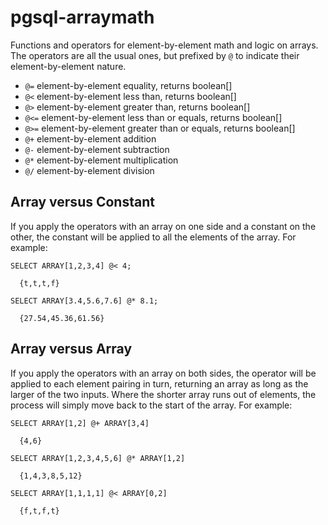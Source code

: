 pgsql-arraymath
===============

Functions and operators for element-by-element math and logic on arrays. The operators are all the usual ones, but prefixed by ``@`` to indicate their element-by-element nature.

* ``@=`` element-by-element equality, returns boolean[]
* ``@<`` element-by-element less than, returns boolean[]
* ``@>`` element-by-element greater than, returns boolean[]
* ``@<=`` element-by-element less than or equals, returns boolean[]
* ``@>=`` element-by-element greater than or equals, returns boolean[]
* ``@+`` element-by-element addition
* ``@-`` element-by-element subtraction
* ``@*`` element-by-element multiplication
* ``@/`` element-by-element division

Array versus Constant
---------------------

If you apply the operators with an array on one side and a constant on the other, the constant will be applied to all the elements of the array. For example:

    SELECT ARRAY[1,2,3,4] @< 4;
    
      {t,t,t,f}
    
    SELECT ARRAY[3.4,5.6,7.6] @* 8.1;
    
      {27.54,45.36,61.56}
     
Array versus Array
------------------

If you apply the operators with an array on both sides, the operator will be applied to each element pairing in turn, returning an array as long as the larger of the two inputs. Where the shorter array runs out of elements, the process will simply move back to the start of the array. For example:

    SELECT ARRAY[1,2] @+ ARRAY[3,4] 
    
      {4,6}
      
    SELECT ARRAY[1,2,3,4,5,6] @* ARRAY[1,2]
    
      {1,4,3,8,5,12}
      
    SELECT ARRAY[1,1,1,1] @< ARRAY[0,2]
    
      {f,t,f,t}
      
      
